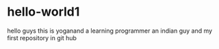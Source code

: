 # hello-world1


hello guys this is yoganand a learning programmer an indian guy 
and my first repository in git hub
